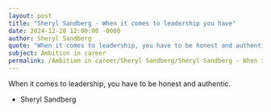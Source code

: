 ```yaml
---
layout: post
title: "Sheryl Sandberg - When it comes to leadership you have"
date: 2024-12-28 12:00:00 -0000
author: Sheryl Sandberg
quote: "When it comes to leadership, you have to be honest and authentic."
subject: Ambition in career
permalink: /Ambition in career/Sheryl Sandberg/Sheryl Sandberg - When it comes to leadership you have
---
```


When it comes to leadership, you have to be honest and authentic.

- Sheryl Sandberg
